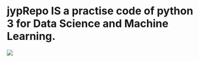 # jypRepo IS a practise code of python 3 for Data Science and Machine Learning.


<img src="https://profile-counter.glitch.me/NarendraSP/count.svg" />

